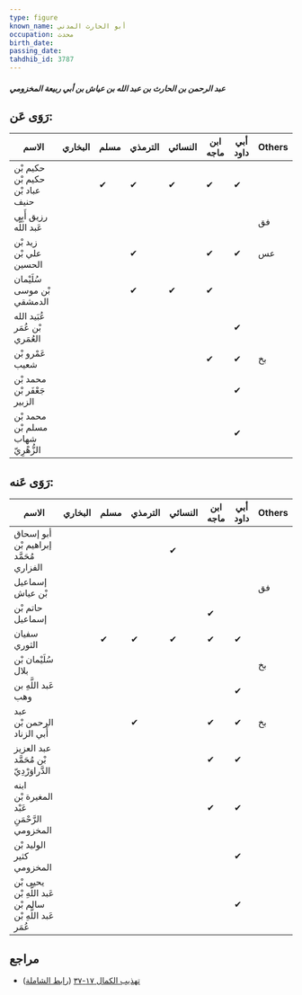 ```yaml
---
type: figure
known_name: أبو الحارث المدني
occupation: محدث
birth_date:
passing_date:
tahdhib_id: 3787
---
```

##### عبد الرحمن بن الحارث بن عبد الله بن عياش بن أبي ربيعة المخزومي

## رَوَى عَن:
| الاسم                              | البخاري | مسلم | الترمذي | النسائي | ابن ماجه | أبي داود | Others |
| ---------------------------------- | ------- | ---- | ------- | ------- | -------- | -------- | ------ |
| حكيم بْن حكيم بْن عباد بْن حنيف    |         | ✔    | ✔       | ✔       | ✔        | ✔        |        |
| رزيق أَبِي عَبد اللَّه             |         |      |         |         |          |          | فق     |
| زيد بْن علي بْن الحسين             |         |      | ✔       |         | ✔        | ✔        | عس     |
| سُلَيْمان بْن موسى الدمشقي         |         |      | ✔       | ✔       | ✔        |          |        |
| عُبَيد الله بْن عُمَر العُمَري     |         |      |         |         |          | ✔        |        |
| عَمْرو بْن شعيب                    |         |      |         |         | ✔        | ✔        | بخ     |
| محمد بْن جَعْفَر بْن الزبير        |         |      |         |         |          | ✔        |        |
| محمد بْن مسلم بْن شهاب الزُّهْرِيّ |         |      |         |         |          | ✔        |        |
## رَوَى عَنه:
| الاسم                                                     | البخاري | مسلم | الترمذي | النسائي | ابن ماجه | أبي داود | Others |
| --------------------------------------------------------- | ------- | ---- | ------- | ------- | -------- | -------- | ------ |
| أبو إسحاق إبراهيم بْن مُحَمَّد الفزاري                    |         |      |         | ✔       |          |          |        |
| إسماعيل بْن عياش                                          |         |      |         |         |          |          | فق     |
| حاتم بْن إسماعيل                                          |         |      |         |         | ✔        |          |        |
| سفيان الثوري                                              |         | ✔    | ✔       | ✔       | ✔        | ✔        |        |
| سُلَيْمان بْن بلال                                        |         |      |         |         |          |          | بخ     |
| عَبد اللَّهِ بن وهب                                       |         |      |         |         |          | ✔        |        |
| عبد الرحمن بْن أَبي الزناد                                |         |      | ✔       |         | ✔        | ✔        | بخ     |
| عبد العزيز بْن مُحَمَّد الدَّراوَرْدِيّ                   |         |      |         |         | ✔        | ✔        |        |
| ابنه المغيرة بْن عَبْد الرَّحْمَنِ المخزومي               |         |      |         |         | ✔        | ✔        |        |
| الوليد بْن كثير المخزومي                                  |         |      |         |         |          | ✔        |        |
| يحيى بْن عَبد اللَّهِ بْن سالم بْن عَبد اللَّهِ بْن عُمَر |         |      |         |         |          | ✔        |        |
## مراجع
- [تهذيب الكمال ١٧-٣٧](obsidian://open?vault=Tahdhib-al-Kamal&file=Figures/٣٧٨٧-عبد%20الرحمن%20بن%20الحارث%20بن%20عبد%20الله%20بن%20عياش%20بن%20أبي%20ربيعة%20المخزومي) ([رابط الشاملة](https://shamela.ws/book/3722/8587))